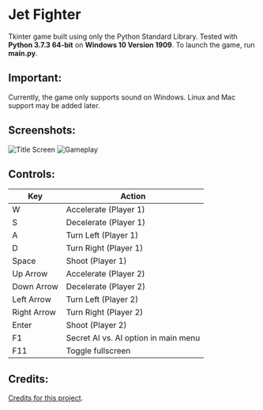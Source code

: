 # Jet Fighter
Tkinter game built using only the Python Standard Library. Tested with **Python 3.7.3 64-bit** on **Windows 10 Version 1909**.
To launch the game, run **main.py**.

## Important:
Currently, the game only supports sound on Windows. Linux and Mac support may be added later.

## Screenshots:
![Title Screen](https://i.ibb.co/FKnpqBL/titlescreen.png)
![Gameplay](https://i.ibb.co/BTM4zWb/gameplay.png)

## Controls:
Key         | Action
------------|-----------------------
W           | Accelerate (Player 1)
S           | Decelerate (Player 1)
A           | Turn Left (Player 1)
D           | Turn Right (Player 1)
Space       | Shoot (Player 1)
Up Arrow    | Accelerate (Player 2)
Down Arrow  | Decelerate (Player 2)
Left Arrow  | Turn Left (Player 2)
Right Arrow | Turn Right (Player 2)
Enter       | Shoot (Player 2)
F1          | Secret AI vs. AI option in main menu
F11         | Toggle fullscreen

## Credits:
[Credits for this project](CREDITS.txt).